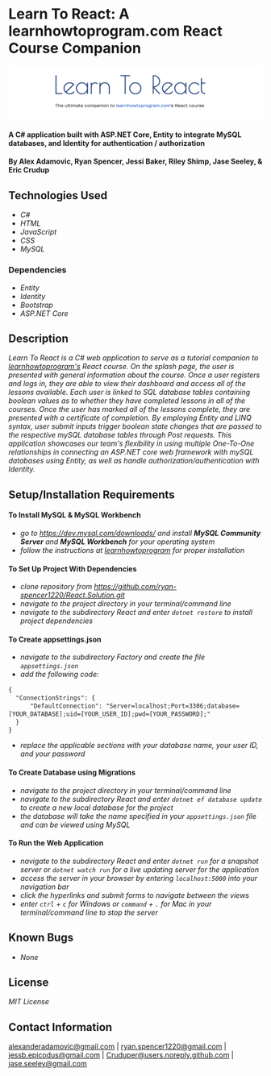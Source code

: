# Learn To React: A learnhowtoprogram.com React Course Companion

![image](/React/wwwroot/img/learntoreact.png)

#### A C# application built with ASP.NET Core, Entity to integrate MySQL databases, and Identity for authentication / authorization

#### By Alex Adamovic, Ryan Spencer, Jessi Baker, Riley Shimp, Jase Seeley, & Eric Crudup

## Technologies Used

- _C#_
- _HTML_
- _JavaScript_
- _CSS_
- _MySQL_

### Dependencies

- _Entity_
- _Identity_
- _Bootstrap_
- _ASP.NET Core_

## Description

_Learn To React is a C# web application to serve as a tutorial companion to [learnhowtoprogram's](https://www.learnhowtoprogram.com) React course. On the splash page, the user is presented with general information about the course. Once a user registers and logs in, they are able to view their dashboard and access all of the lessons available. Each user is linked to SQL database tables containing boolean values as to whether they have completed lessons in all of the courses. Once the user has marked all of the lessons complete, they are presented with a certificate of completion. By employing Entity and LINQ syntax, user submit inputs trigger boolean state changes that are passed to the respective mySQL database tables through Post requests. This application showcases our team's flexibility in using multiple One-To-One relationships in connecting an ASP.NET core web framework with mySQL databases using Entity, as well as handle authorization/authentication with Identity._

## Setup/Installation Requirements

#### To Install MySQL & MySQL Workbench

- _go to https://dev.mysql.com/downloads/ and install **MySQL Community Server** and **MySQL Workbench** for your operating system_
- _follow the instructions at [learnhowtoprogram](https://www.learnhowtoprogram.com/c-and-net/getting-started-with-c/installing-and-configuring-mysql) for proper installation_

#### To Set Up Project With Dependencies

- _clone repository from https://github.com/ryan-spencer1220/React.Solution.git_
- _navigate to the project directory in your terminal/command line_
- _navigate to the subdirectory React and enter `dotnet restore` to install project dependencies_

#### To Create appsettings.json

- _navigate to the subdirectory Factory and create the file `appsettings.json`_
- _add the following code:_

```
{
  "ConnectionStrings": {
      "DefaultConnection": "Server=localhost;Port=3306;database=[YOUR_DATABASE];uid=[YOUR_USER_ID];pwd=[YOUR_PASSWORD];"
  }
}
```

- _replace the applicable sections with your database name, your user ID, and your password_

#### To Create Database using Migrations

- _navigate to the project directory in your terminal/command line_
- _navigate to the subdirectory React and enter `dotnet ef database update` to create a new local database for the project_
- _the database will take the name specified in your `appsettings.json` file and can be viewed using MySQL_

#### To Run the Web Application

- _navigate to the subdirectory React and enter `dotnet run` for a snapshot server or `dotnet watch run` for a live updating server for the application_
- _access the server in your browser by entering `localhost:5000` into your navigation bar_
- _click the hyperlinks and submit forms to navigate between the views_
- _enter `ctrl` + `c` for Windows or `command` + `.` for Mac in your terminal/command line to stop the server_

## Known Bugs

- _None_

## License

_MIT License_

## Contact Information

alexanderadamovic@gmail.com | ryan.spencer1220@gmail.com | jessb.epicodus@gmail.com | Cruduper@users.noreply.github.com | jase.seeley@gmail.com
